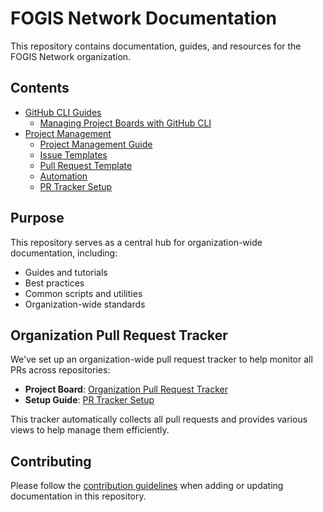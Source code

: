 # FOGIS Network Documentation

This repository contains documentation, guides, and resources for the FOGIS Network organization.

## Contents

- [GitHub CLI Guides](github-cli/)
  - [Managing Project Boards with GitHub CLI](github-cli/project-boards.md)
- [Project Management](project-management/)
  - [Project Management Guide](project-management/README.md)
  - [Issue Templates](project-management/issue-templates/)
  - [Pull Request Template](project-management/pull_request_template.md)
  - [Automation](project-management/automation/)
  - [PR Tracker Setup](project-management/pr-tracker-setup.md)

## Purpose

This repository serves as a central hub for organization-wide documentation, including:

- Guides and tutorials
- Best practices
- Common scripts and utilities
- Organization-wide standards

## Organization Pull Request Tracker

We've set up an organization-wide pull request tracker to help monitor all PRs across repositories:

- **Project Board**: [Organization Pull Request Tracker](https://github.com/orgs/PitchConnect/projects/3)
- **Setup Guide**: [PR Tracker Setup](project-management/pr-tracker-setup.md)

This tracker automatically collects all pull requests and provides various views to help manage them efficiently.

## Contributing

Please follow the [contribution guidelines](https://github.com/PitchConnect/contribution-guidelines) when adding or updating documentation in this repository.
